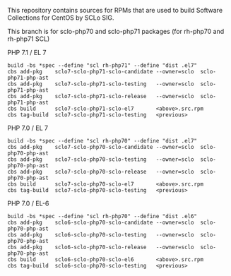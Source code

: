 This repository contains sources for RPMs that are used
to build Software Collections for CentOS by SCLo SIG.

This branch is for sclo-php70 and sclo-php71 packages
(for rh-php70 and rh-php71 SCL)


PHP 7.1 / EL 7

    build -bs *spec --define "scl rh-php71" --define "dist .el7"
    cbs add-pkg    sclo7-sclo-php71-sclo-candidate --owner=sclo  sclo-php71-php-ast
    cbs add-pkg    sclo7-sclo-php71-sclo-testing   --owner=sclo  sclo-php71-php-ast
    cbs add-pkg    sclo7-sclo-php71-sclo-release   --owner=sclo  sclo-php71-php-ast
    cbs build      sclo7-sclo-php71-sclo-el7       <above>.src.rpm
    cbs tag-build  sclo7-sclo-php71-sclo-testing   <previous>

PHP 7.0 / EL 7

    build -bs *spec --define "scl rh-php70" --define "dist .el7"
    cbs add-pkg    sclo7-sclo-php70-sclo-candidate --owner=sclo  sclo-php70-php-ast
    cbs add-pkg    sclo7-sclo-php70-sclo-testing   --owner=sclo  sclo-php70-php-ast
    cbs add-pkg    sclo7-sclo-php70-sclo-release   --owner=sclo  sclo-php70-php-ast
    cbs build      sclo7-sclo-php70-sclo-el7       <above>.src.rpm
    cbs tag-build  sclo7-sclo-php70-sclo-testing   <previous>

PHP 7.0 / EL-6

    build -bs *spec --define "scl rh-php70" --define "dist .el6"
    cbs add-pkg    sclo6-sclo-php70-sclo-candidate --owner=sclo  sclo-php70-php-ast
    cbs add-pkg    sclo6-sclo-php70-sclo-testing   --owner=sclo  sclo-php70-php-ast
    cbs add-pkg    sclo6-sclo-php70-sclo-release   --owner=sclo  sclo-php70-php-ast
    cbs build      sclo6-sclo-php70-sclo-el6       <above>.src.rpm
    cbs tag-build  sclo6-sclo-php70-sclo-testing   <previous>

